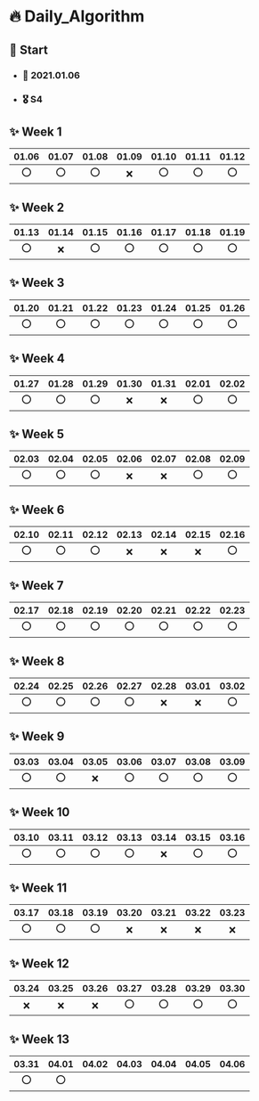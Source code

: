 # :fire: Daily_Algorithm

## :running: Start 
- ### :calendar: 2021.01.06 
- ### 🎖️ S4

## :sparkles: Week 1
|01.06|01.07|01.08|01.09|01.10|01.11|01.12|
|:---:|:---:|:---:|:---:|:---:|:---:|:---:|
|:o:|:o:|:o:|:x:|:o:|:o:|:o:|

## :sparkles: Week 2
|01.13|01.14|01.15|01.16|01.17|01.18|01.19|
|:---:|:---:|:---:|:---:|:---:|:---:|:---:|
|:o:|:x:|:o:|:o:|:o:|:o:|:o:|

## :sparkles: Week 3
|01.20|01.21|01.22|01.23|01.24|01.25|01.26|
|:---:|:---:|:---:|:---:|:---:|:---:|:---:|
|:o:|:o:|:o:|:o:|:o:|:o:|:o:|

## :sparkles: Week 4
|01.27|01.28|01.29|01.30|01.31|02.01|02.02|
|:---:|:---:|:---:|:---:|:---:|:---:|:---:|
|:o:|:o:|:o:|:x:|:x:|:o:|:o:|

## :sparkles: Week 5
|02.03|02.04|02.05|02.06|02.07|02.08|02.09|
|:---:|:---:|:---:|:---:|:---:|:---:|:---:|
|:o:|:o:|:o:|:x:|:x:|:o:|:o:|

## :sparkles: Week 6
|02.10|02.11|02.12|02.13|02.14|02.15|02.16|
|:---:|:---:|:---:|:---:|:---:|:---:|:---:|
|:o:|:o:|:o:|:x:|:x:|:x:|:o:|

## :sparkles: Week 7
|02.17|02.18|02.19|02.20|02.21|02.22|02.23|
|:---:|:---:|:---:|:---:|:---:|:---:|:---:|
|:o:|:o:|:o:|:o:|:o:|:o:|:o:|

## :sparkles: Week 8
|02.24|02.25|02.26|02.27|02.28|03.01|03.02|
|:---:|:---:|:---:|:---:|:---:|:---:|:---:|
|:o:|:o:|:o:|:o:|:x:|:x:|:o:|

## :sparkles: Week 9
|03.03|03.04|03.05|03.06|03.07|03.08|03.09|
|:---:|:---:|:---:|:---:|:---:|:---:|:---:|
|:o:|:o:|:x:|:o:|:o:|:o:|:o:|

## :sparkles: Week 10
|03.10|03.11|03.12|03.13|03.14|03.15|03.16|
|:---:|:---:|:---:|:---:|:---:|:---:|:---:|
|:o:|:o:|:o:|:o:|:x:|:o:|:o:|

## :sparkles: Week 11
|03.17|03.18|03.19|03.20|03.21|03.22|03.23|
|:---:|:---:|:---:|:---:|:---:|:---:|:---:|
|:o:|:o:|:o:|:x:|:x:|:x:|:x:|

## :sparkles: Week 12
|03.24|03.25|03.26|03.27|03.28|03.29|03.30|
|:---:|:---:|:---:|:---:|:---:|:---:|:---:|
|:x:|:x:|:x:|:o:|:o:|:o:|:o:|

## :sparkles: Week 13
|03.31|04.01|04.02|04.03|04.04|04.05|04.06|
|:---:|:---:|:---:|:---:|:---:|:---:|:---:|
|:o:|:o:|
